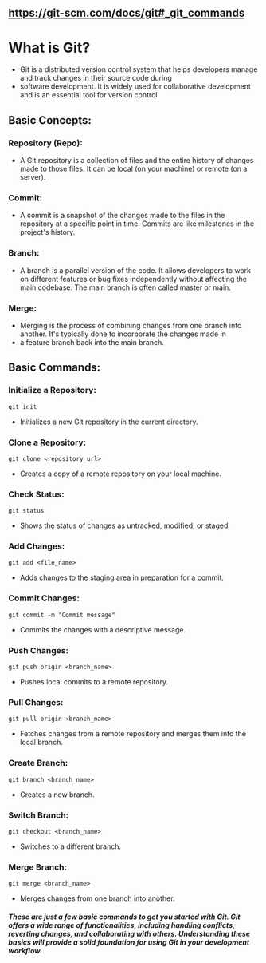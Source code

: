 ## https://git-scm.com/docs/git#_git_commands

# What is Git?
- Git is a distributed version control system that helps developers manage and track changes in their source code during 
- software development. It is widely used for collaborative development and is an essential tool for version control.

## Basic Concepts:
### Repository (Repo):

- A Git repository is a collection of files and the entire history of changes made to those files. It can be local (on your machine) or remote (on a server).

### Commit:
- A commit is a snapshot of the changes made to the files in the repository at a specific point in time. Commits are like milestones in the project's history.

### Branch:
- A branch is a parallel version of the code. It allows developers to work on different features or bug fixes independently without affecting the main codebase. The main branch is often called master or main.

### Merge:
- Merging is the process of combining changes from one branch into another. It's typically done to incorporate the changes made in 
- a feature branch back into the main branch.

## Basic Commands:
### Initialize a Repository:
```
git init
```
- Initializes a new Git repository in the current directory.

### Clone a Repository:
```
git clone <repository_url>
```
- Creates a copy of a remote repository on your local machine.

### Check Status:
```
git status
```
- Shows the status of changes as untracked, modified, or staged.

### Add Changes:
```
git add <file_name>
```
- Adds changes to the staging area in preparation for a commit.

### Commit Changes:
```
git commit -m "Commit message"
```
- Commits the changes with a descriptive message.

### Push Changes:
```
git push origin <branch_name>
```
- Pushes local commits to a remote repository.

### Pull Changes:
```
git pull origin <branch_name>
```
- Fetches changes from a remote repository and merges them into the local branch.

### Create Branch:
```
git branch <branch_name>
```
- Creates a new branch.

### Switch Branch:
```
git checkout <branch_name>
```
- Switches to a different branch.

### Merge Branch:
```
git merge <branch_name>
```
- Merges changes from one branch into another.

##### These are just a few basic commands to get you started with Git. Git offers a wide range of functionalities, including handling conflicts, reverting changes, and collaborating with others. Understanding these basics will provide a solid foundation for using Git in your development workflow.

